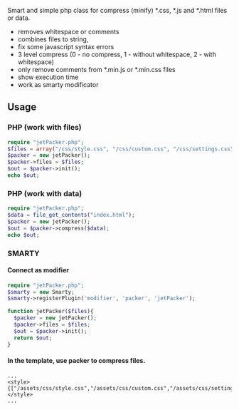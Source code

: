 Smart and simple php class for compress (minify) *.css, *.js and *.html files or data.
- removes whitespace or comments
- combines files to string, 
- fix some javascript syntax errors
- 3 level compress (0 - no compress, 1 - without whitespace, 2 - with whitespace)
- only remove comments from *.min.js or *.min.css files
- show execution time
- work as smarty modificator

## Usage

### PHP (work with files)
```php
require "jetPacker.php";
$files = array("/css/style.css", "/css/custom.css", "/css/settings.css");
$packer = new jetPacker();
$packer->files = $files;
$out = $packer->init();
echo $out;
```
### PHP (work with data)
```php
require "jetPacker.php";
$data = file_get_contents("index.html");
$packer = new jetPacker();
$out = $packer->compress($data);
echo $out;
```
 
### SMARTY
#### Connect as modifier
```php
require "jetPacker.php";
$smarty = new Smarty;
$smarty->registerPlugin('modifier', 'packer', 'jetPacker');

function jetPacker($files){
  $packer = new jetPacker();
  $packer->files = $files;
  $out = $packer->init();
  return $out;
}
```
#### In the template, use packer to compress files.
```smarty
...
<style>
{["/assets/css/style.css","/assets/css/custom.css","/assets/css/settings.css"]|packer}
</style>
...
```
